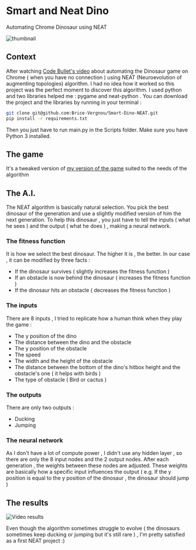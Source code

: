 # Smart and Neat Dino
Automating Chrome Dinosaur using NEAT

![thumbnail](https://raw.githubusercontent.com/Brice-Vergnou/Smart-Dino-NEAT/master/img/thumbnail.png)

## Context

After watching [Code Bullet's video](https://youtu.be/sB_IGstiWlc) about automating the Dinosaur game on Chrome ( when you have no connection ) using NEAT (Neuroevolution of augmenting topologies) algorithm. I had no idea how it worked so this project was the perfect moment to discover this algorithm. I used python and two libraries helped me : pygame and neat-python . You can download the project and the libraries by running in your terminal :

```bash
git clone git@github.com:Brice-Vergnou/Smart-Dino-NEAT.git
pip install -r requirements.txt
```

Then you just have to run main.py in the Scripts folder. Make sure you have Python 3 installed.



## The game

It's a tweaked version of [my version of the game](https://github.com/Brice-Vergnou/chrome-dinosaur) suited to the needs of the algorithm

## The A.I.

The NEAT algorithm is basically natural selection. You pick the best dinosaur of the generation and use a slightly modified version of him the next generation. To help this dinosaur , you just have to tell the inputs ( what he sees ) and the output ( what he does ) , making a neural network.

### The fitness function

It is how we select the best dinosaur. The higher it is , the better. In our case , it can be modified by three facts :

* If the dinosaur survives ( slightly increases the fitness function )
* If an obstacle is now behind the dinosaur ( increases the fitness function )
* If the dinosaur hits an obstacle ( decreases the fitness function )

### The inputs

There are 8 inputs , I tried to replicate how a human think when they play the game :

* The y position of the dino
* The distance between the dino and the obstacle
* The y position of the obstacle
* The speed
* The width and the height of the obstacle
* The distance between the bottom of the dino's hitbox height and the obstacle's one ( it helps with birds )
* The type of obstacle ( Bird or cactus )

### The outputs 

There are only two outputs :

* Ducking
* Jumping

### The neural network

As I don't have a lot of compute power , I didn't use any hidden layer , so there are only the 8 input nodes and the 2 output nodes. After each generation , the weights between these nodes are adjusted. These weights are basically how a specific input influences the output ( e.g. If the y position is equal to the y position of the dinosaur , the dinosaur should jump )

## The results

![Video results](https://raw.githubusercontent.com/Brice-Vergnou/Smart-Dino-NEAT/master/img/dino_on_drugs.gif)

Even though the algorithm sometimes struggle to evolve ( the dinosaurs sometimes keep ducking or jumping but it's still rare ) , I'm pretty satisfied as a first NEAT project :)
